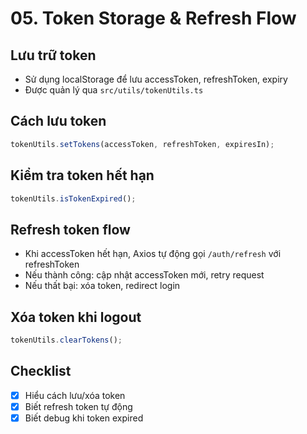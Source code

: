 # 05. Token Storage & Refresh Flow

## Lưu trữ token
- Sử dụng localStorage để lưu accessToken, refreshToken, expiry
- Được quản lý qua `src/utils/tokenUtils.ts`

## Cách lưu token
```ts
tokenUtils.setTokens(accessToken, refreshToken, expiresIn);
```

## Kiểm tra token hết hạn
```ts
tokenUtils.isTokenExpired();
```

## Refresh token flow
- Khi accessToken hết hạn, Axios tự động gọi `/auth/refresh` với refreshToken
- Nếu thành công: cập nhật accessToken mới, retry request
- Nếu thất bại: xóa token, redirect login

## Xóa token khi logout
```ts
tokenUtils.clearTokens();
```

## Checklist
- [x] Hiểu cách lưu/xóa token
- [x] Biết refresh token tự động
- [x] Biết debug khi token expired 